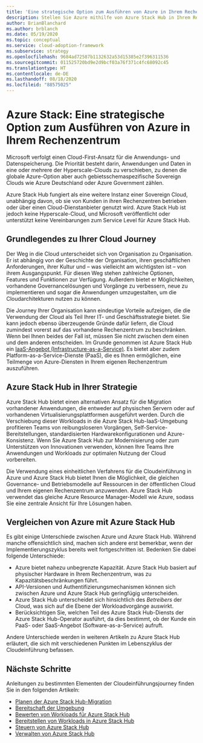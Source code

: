 ```yaml
---
title: 'Eine strategische Option zum Ausführen von Azure in Ihrem Rechenzentrum: Azure Stack'
description: Stellen Sie Azure mithilfe von Azure Stack Hub in Ihrem Rechenzentrum bereit.
author: BrianBlanchard
ms.author: brblanch
ms.date: 05/19/2020
ms.topic: conceptual
ms.service: cloud-adoption-framework
ms.subservice: strategy
ms.openlocfilehash: 9684ad72587b1132632a53d15385e2f396311536
ms.sourcegitcommit: 011525720bd9e2d9bcf03a76f371c4fc68092c45
ms.translationtype: HT
ms.contentlocale: de-DE
ms.lasthandoff: 08/18/2020
ms.locfileid: "88575025"
---
```

# <a name="azure-stack-a-strategic-option-for-running-azure-in-your-datacenter"></a>Azure Stack: Eine strategische Option zum Ausführen von Azure in Ihrem Rechenzentrum

Microsoft verfolgt einen Cloud-First-Ansatz für die Anwendungs- und Datenspeicherung. Die Priorität besteht darin, Anwendungen und Daten in eine oder mehrere der Hyperscale-Clouds zu verschieben, zu denen die globale Azure-Option aber auch gebietsschemaspezifische Sovereign Clouds wie Azure Deutschland oder Azure Government zählen.

Azure Stack Hub fungiert als eine weitere Instanz einer Sovereign Cloud, unabhängig davon, ob sie von Kunden in ihren Rechenzentren betrieben oder über einen Cloud-Dienstanbieter genutzt wird. Azure Stack Hub ist jedoch keine Hyperscale-Cloud, und Microsoft veröffentlicht oder unterstützt keine Vereinbarungen zum Service Level für Azure Stack Hub.

## <a name="understand-your-cloud-journey"></a>Grundlegendes zu Ihrer Cloud Journey

Der Weg in die Cloud unterscheidet sich von Organisation zu Organisation. Er ist abhängig von der Geschichte der Organisation, ihren geschäftlichen Anforderungen, ihrer Kultur und – was vielleicht am wichtigsten ist – von ihrem Ausgangspunkt. Für diesen Weg stehen zahlreiche Optionen, Features und Funktionen zur Verfügung. Außerdem bietet er Möglichkeiten, vorhandene Governancelösungen und Vorgänge zu verbessern, neue zu implementieren und sogar die Anwendungen umzugestalten, um die Cloudarchitekturen nutzen zu können.

Die Journey Ihrer Organisation kann eindeutige Vorteile aufzeigen, die die Verwendung der Cloud als Teil Ihrer IT- und Geschäftsstrategie bietet. Sie kann jedoch ebenso überzeugende Gründe dafür liefern, die Cloud zumindest vorerst auf das vorhandene Rechenzentrum zu beschränken. Wenn bei Ihnen beides der Fall ist, müssen Sie nicht zwischen dem einen und dem anderen entscheiden. Im Grunde genommen ist Azure Stack Hub ein [IaaS-Angebot (Infrastructure-as-a-Service)](https://azure.microsoft.com/blog/azure-stack-iaas-part-one). Es bietet aber zudem Platform-as-a-Service-Dienste (PaaS), die es Ihnen ermöglichen, eine Teilmenge von Azure-Diensten in Ihrem eigenen Rechenzentrum auszuführen.

## <a name="azure-stack-hub-in-your-strategy"></a>Azure Stack Hub in Ihrer Strategie

Azure Stack Hub bietet einen alternativen Ansatz für die Migration vorhandener Anwendungen, die entweder auf physischen Servern oder auf vorhandenen Virtualisierungsplattformen ausgeführt werden. Durch die Verschiebung dieser Workloads in die Azure Stack Hub-IaaS-Umgebung profitieren Teams von reibungsloseren Vorgängen, Self-Service-Bereitstellungen, standardisierten Hardwarekonfigurationen und Azure-Konsistenz. Wenn Sie Azure Stack Hub zur Modernisierung oder zum Unterstützen von Innovationen verwenden, können Ihre Teams Ihre Anwendungen und Workloads zur optimalen Nutzung der Cloud vorbereiten.

Die Verwendung eines einheitlichen Verfahrens für die Cloudeinführung in Azure und Azure Stack Hub bietet Ihnen die Möglichkeit, die gleichen Governance- und Betriebsmodelle auf Ressourcen in der öffentlichen Cloud und Ihrem eigenen Rechenzentrum anzuwenden. Azure Stack Hub verwendet das gleiche Azure Resource Manager-Modell wie Azure, sodass Sie eine zentrale Ansicht für Ihre Lösungen haben.

## <a name="compare-azure-with-azure-stack-hub"></a>Vergleichen von Azure mit Azure Stack Hub

Es gibt einige Unterschiede zwischen Azure und Azure Stack Hub. Während manche offensichtlich sind, machen sich andere erst bemerkbar, wenn der Implementierungszyklus bereits weit fortgeschritten ist. Bedenken Sie dabei folgende Unterschiede:

- Azure bietet nahezu unbegrenzte Kapazität. Azure Stack Hub basiert auf physischer Hardware in Ihrem Rechenzentrum, was zu Kapazitätsbeschränkungen führt.
- API-Versionen und Authentifizierungsmechanismen können sich zwischen Azure und Azure Stack Hub geringfügig unterscheiden.
- Azure Stack Hub unterscheidet sich hinsichtlich des _Betreibers_ der Cloud, was sich auf die Ebene der Workloadvorgänge auswirkt.
- Berücksichtigen Sie, welchen Teil des Azure Stack Hub-Diensts der Azure Stack Hub-Operator ausführt, da dies bestimmt, ob der Kunde ein PaaS- oder SaaS-Angebot (Software-as-a-Service) aufruft.

Andere Unterschiede werden in weiteren Artikeln zu Azure Stack Hub erläutert, die sich mit verschiedenen Punkten im Lebenszyklus der Cloudeinführung befassen.

## <a name="next-steps"></a>Nächste Schritte

Anleitungen zu bestimmten Elementen der Cloudeinführungsjourney finden Sie in den folgenden Artikeln:

- [Planen der Azure Stack Hub-Migration](./plan.md)
- [Bereitschaft der Umgebung](./ready.md)
- [Bewerten von Workloads für Azure Stack Hub](./migrate-assess.md)
- [Bereitstellen von Workloads in Azure Stack Hub](./migrate-deploy.md)
- [Steuern von Azure Stack Hub](./govern.md)
- [Verwalten von Azure Stack Hub](./manage.md)
